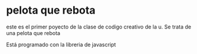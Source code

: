 # pelota que rebota

 este es el primer poyecto de la clase de codigo creativo de la u. Se trata de una pelota que rebota

 Está programado con la libreria de javascript
 
